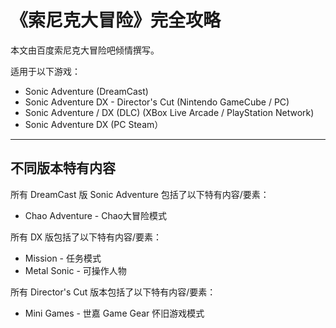 # 《索尼克大冒险》完全攻略

本文由百度索尼克大冒险吧倾情撰写。

适用于以下游戏：

* Sonic Adventure \(DreamCast\)
* Sonic Adventure DX - Director's Cut \(Nintendo GameCube / PC\)
* Sonic Adventure / DX \(DLC\)  \(XBox Live Arcade / PlayStation Network\)
* Sonic Adventure DX \(PC Steam）

---

## 不同版本特有内容

所有 DreamCast 版 Sonic Adventure 包括了以下特有内容/要素：

* Chao Adventure - Chao大冒险模式

所有 DX 版包括了以下特有内容/要素：

* Mission - 任务模式
* Metal Sonic - 可操作人物

所有 Director's Cut 版本包括了以下特有内容/要素：

* Mini Games - 世嘉 Game Gear 怀旧游戏模式 



